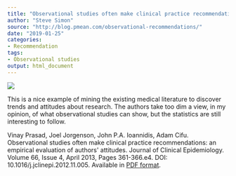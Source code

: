 ```yaml
---
title: "Observational studies often make clinical practice recommendations"
author: "Steve Simon"
source: "http://blog.pmean.com/observational-recommendations/"
date: "2019-01-25"
categories:
- Recommendation
tags:
- Observational studies
output: html_document
---
```


![](http://www.pmean.com/new-images/19/observational-recommendations01.png)

<div class="notes">

This is a nice example of mining the existing medical literature to discover trends and attitudes about research. The authors take too dim a view, in my opinion, of what observational studies can show, but the statistics are still interesting to follow.

Vinay Prasad, Joel Jorgenson, John P.A. Ioannidis, Adam Cifu. Observational studies often make clinical practice recommendations: an empirical evaluation of authors' attitudes. Journal of Clinical Epidemiology. Volume 66, Issue 4, April 2013, Pages 361-366.e4. DOI: 10.1016/j.jclinepi.2012.11.005. Available in [PDF format][pra1].

[pra1]: https://www.gwern.net/docs/statistics/causality/2013-prasad.pdf

</div>
